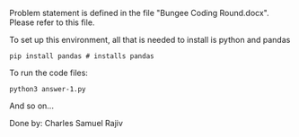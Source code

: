Problem statement is defined in the file "Bungee Coding Round.docx". Please refer to this file. 


To set up this environment, all that is needed to install is python and pandas

```
pip install pandas # installs pandas
```

To run the code files:
```
python3 answer-1.py
```

And so on...

Done by:
Charles Samuel Rajiv